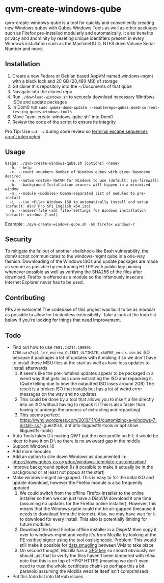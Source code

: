 # qvm-create-windows-qube

qvm-create-windows-qube is a tool for quickly and conveniently creating new Windows qubes with Qubes Windows Tools as well as other packages such as Firefox pre-installed modularly and automatically. It also benefits privacy and anominity by reseting unique identifiers present in every Windows installation such as the MachineGUID, NTFS drive Volume Serial Number and more.

## Installation

1. Create a new Fedora or Debian based AppVM named windows-mgmt with a black lock and 20 GB (20,480 MB) of storage
2. Git clone this repository into the ~/Documents of that qube
3. Navigate into the cloned repo
4. Run `./download-windows.sh` to securely download necessary Windows ISOs and update packages
5. In Dom0 run `sudo qubes-dom0-update --enablerepo=qubes-dom0-current-testing qubes-windows-tools`
6. Move "qvm-create-windows-qube.sh" into Dom0
7. Review the code of the script to ensure its integrity

Pro Tip: Use `cat -v` during code review so [terminal escape sequences aren't interpreted](https://ma.ttias.be/terminal-escape-sequences-the-new-xss-for-linux-sysadmins/)


## Usage

```
Usage: ./qvm-create-windows-qube.sh [options] <name>
  -h, --help
  -c, --count <number> Number of Windows qubes with given basename desired
  -n, --netvm <netvm> NetVM for Windows to use (default: sys-firewall)
  -b, --background Installation process will happen in a minimized window
  -m, --module <modules> Comma-separated list of modules to pre-install
  -i, --iso <file> Windows ISO to automatically install and setup (default: Win7_Pro_SP1_English_x64.iso)
  -a, --answer-file <xml file> Settings for Windows installation (default: windows-7.xml)
```

Example: `./qvm-create-windows-qube.sh -bm firefox windows-7`

## Security

To mitigate the fallout of another shellshock-like Bash vulnerability, the dom0 script communicates to the windows-mgmt qube in a one-way fashion. Downloading of the Windows ISOs and update packages are made as secure as possible by encforcing HTTPS with public key pinning whenever possible as well as verifying the SHA256 of the files after download. Firefox is offered as a module so the infamously insecure Internet Explorer never has to be used.

## Contributing

PRs are welcome! The codebase of this project was built to be as modular as possible to allow for frictionless extensibility. Take a look at the todo list below if you're looking for things that need improvement.

## Todo

* Find out how to use `7601.24214.180801-1700.win7sp1_ldr_escrow_CLIENT_ULTIMATE_x64FRE_en-us.iso` as ISO because it packages a lot of updates with it making it so we don't have to install those MSU files at the start as well as have less updates to install afterwards
    1. It seems like the pre-installed updates appear to be packaged in a weird way that gets loss upon extracting the ISO and repacking it. (Quite telling due to how the outputted ISO loses around 2GB) The result is a broken ISO that installs but has a lot of weird error messages on the way and no updates
    2.  This could be done by a tool that allows you to insert a file directly into an ISO without having to repack it (This is also faster than having to undergo the process of extracting and repacking)
    3.  This seems perfect: https://rwmj.wordpress.com/2010/11/04/customizing-a-windows-7-install-iso/ (guestfish, dnf info libguestfs-tools or apt show libguestfs-tools)
* Auto Tools takes D:\\ making QWT put the user profile on E:\\; it would be nicer to have it on D:\\ so there is no awkward gap in the middle
* Support Windows 10
* Add more modules
* Add an option to slim down Windows as documented in: https://www.qubes-os.org/doc/windows-template-customization/
* Improve background option (Is it possible to make it actually be in the background or at least not popup at the start)
* Make windows-mgmt air-gapped. This is easy to for the inital ISO and update download, however the Firefox module is also frequently updated
    1. We could switch from the offline Firefox installer to the online installer so then we can just have a DispVM download it one time (assuming no updates for the Firefox online installer). However, this means that the Windows qube could not be air-gapped (because it needs to download from the internet). Also, we may have wait for it to download for every install. This also is potentially limiting for future modules.
    2. Download the latest Firefox offline installer in a DispVM then copy it over to windows-mgmt and verify it's from Mozilla by looking at the PE verified signer using the tool osslsigncode. Problem: This would still make it possible for [data smugling](https://www.blackhat.com/docs/us-16/materials/us-16-Nipravsky-Certificate-Bypass-Hiding-And-Executing-Malware-From-A-Digitally-Signed-Executable-wp.pdf) between VMs to take place
    3. On second thought, Mozilla has a [GPG key](https://blog.mozilla.org/security/2019/06/13/updated-firefox-gpg-key/) so should obviously we should just that to verify the files haven't been tampered with (Also note that this is on top of HPKP HTTPS (meaning we don't even need to trust the whole certificate chain) so perhaps this a bit paranoid assuming the Mozilla website itself isn't comprimised)
* Put this todo list into GitHub issues
